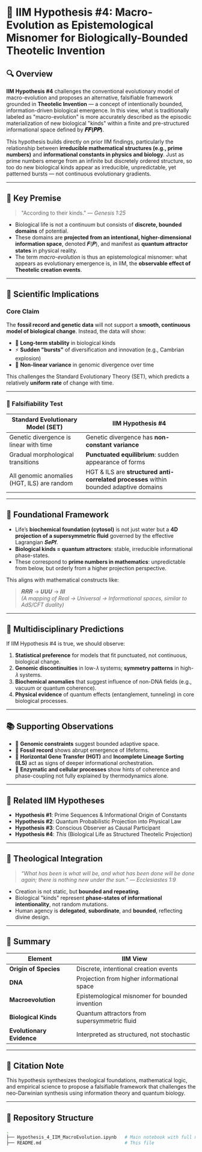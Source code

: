 # 📘 IIM Hypothesis #4: Macro-Evolution as Epistemological Misnomer for Biologically-Bounded Theotelic Invention

## 🔍 Overview

**IIM Hypothesis #4** challenges the conventional evolutionary model of macro-evolution and proposes an alternative, falsifiable framework grounded in **Theotelic Invention** — a concept of intentionally bounded, information-driven biological emergence. In this view, what is traditionally labeled as "macro-evolution" is more accurately described as the episodic materialization of new biological "kinds" within a finite and pre-structured informational space defined by **𝑭𝑭(𝑷𝑷)**.

This hypothesis builds directly on prior IIM findings, particularly the relationship between **irreducible mathematical structures (e.g., prime numbers)** and **informational constants in physics and biology**. Just as prime numbers emerge from an infinite but discretely ordered structure, so too do new biological kinds appear as irreducible, unpredictable, yet patterned bursts — not continuous evolutionary gradients.

---

## 📜 Key Premise

> "According to their kinds." — *Genesis 1:25*

- Biological life is not a continuum but consists of **discrete, bounded domains** of potential.
- These domains are **projected from an intentional, higher-dimensional information space**, denoted 𝑭(𝑷), and manifest as **quantum attractor states** in physical reality.
- The term *macro-evolution* is thus an epistemological misnomer: what appears as evolutionary emergence is, in IIM, the **observable effect of Theotelic creation events**.

---

## 🔬 Scientific Implications

### Core Claim

The **fossil record and genetic data** will not support a **smooth, continuous model of biological change**. Instead, the data will show:

- 🧬 **Long-term stability** in biological kinds
- ⚡ **Sudden "bursts"** of diversification and innovation (e.g., Cambrian explosion)
- 🚫 **Non-linear variance** in genomic divergence over time

This challenges the Standard Evolutionary Theory (SET), which predicts a relatively **uniform rate** of change with time.

---

### 📐 Falsifiability Test

| Standard Evolutionary Model (SET) | IIM Hypothesis #4 |
|----------------------------------|-------------------|
| Genetic divergence is linear with time | Genetic divergence has **non-constant variance** |
| Gradual morphological transitions | **Punctuated equilibrium**: sudden appearance of forms |
| All genomic anomalies (HGT, ILS) are random | HGT & ILS are **structured anti-correlated processes** within bounded adaptive domains |

---

## 🧠 Foundational Framework

- Life’s **biochemical foundation (cytosol)** is not just water but a **4D projection of a supersymmetric fluid** governed by the effective Lagrangian 𝑺𝒆𝑷𝒇.
- **Biological kinds = quantum attractors**: stable, irreducible informational phase-states.
- These correspond to **prime numbers in mathematics**: unpredictable from below, but orderly from a higher projection perspective.

This aligns with mathematical constructs like:

> 𝑹𝑹𝑹 → 𝑼𝑼𝑼 → 𝑰𝑰𝑰  
> *(A mapping of Real → Universal → Informational spaces, similar to AdS/CFT duality)*

---

## 🧪 Multidisciplinary Predictions

If IIM Hypothesis #4 is true, we should observe:

1. **Statistical preference** for models that fit punctuated, not continuous, biological change.
2. **Genomic discontinuities** in low-𝜆 systems; **symmetry patterns** in high-𝜆 systems.
3. **Biochemical anomalies** that suggest influence of non-DNA fields (e.g., vacuum or quantum coherence).
4. **Physical evidence** of quantum effects (entanglement, tunneling) in core biological processes.

---

## 📚 Supporting Observations

- 🧬 **Genomic constraints** suggest bounded adaptive space.
- 🦴 **Fossil record** shows abrupt emergence of lifeforms.
- 🔄 **Horizontal Gene Transfer (HGT)** and **Incomplete Lineage Sorting (ILS)** act as signs of deeper informational orchestration.
- 🧫 **Enzymatic and cellular processes** show hints of coherence and phase-coupling not fully explained by thermodynamics alone.

---

## 🔗 Related IIM Hypotheses

- **Hypothesis #1**: Prime Sequences & Informational Origin of Constants  
- **Hypothesis #2**: Quantum Probabilistic Projection into Physical Law  
- **Hypothesis #3**: Conscious Observer as Causal Participant  
- **Hypothesis #4**: *This* (Biological Life as Structured Theotelic Projection)

---

## 📖 Theological Integration

> *“What has been is what will be, and what has been done will be done again; there is nothing new under the sun.”* — *Ecclesiastes 1:9*

- Creation is not static, but **bounded and repeating**.
- Biological "kinds" represent **phase-states of informational intentionality**, not random mutations.
- Human agency is **delegated**, **subordinate**, and **bounded**, reflecting divine design.

---

## 🧩 Summary

| Element | IIM View |
|--------|----------|
| **Origin of Species** | Discrete, intentional creation events |
| **DNA** | Projection from higher informational space |
| **Macroevolution** | Epistemological misnomer for bounded invention |
| **Biological Kinds** | Quantum attractors from supersymmetric fluid |
| **Evolutionary Evidence** | Interpreted as structured, not stochastic |

---

## 📎 Citation Note

This hypothesis synthesizes theological foundations, mathematical logic, and empirical science to propose a falsifiable framework that challenges the neo-Darwinian synthesis using information theory and quantum biology.

---

## 📂 Repository Structure

```bash
.
├── Hypothesis_4_IIM_MacroEvolution.ipynb   # Main notebook with full model + outputs
├── README.md                               # This file

